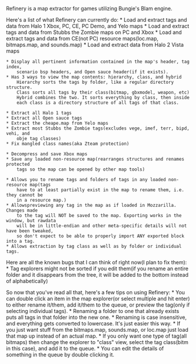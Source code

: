 Refinery is a map extractor for games utilizing Bungie's Blam engine.

Here's a list of what Refinery can currently do:
    * Load and extract tags and data from Halo 1 Xbox, PC, CE, PC Demo, and Yelo maps
    * Load and extract tags and data from Stubbs the Zombie maps on PC and Xbox
    * Load and extract tags and data from CE(not PC) resource maps(loc.map, bitmaps.map, 
        and sounds.map)
    * Load and extract data from Halo 2 Vista maps

    * Display all pertinent information contained in the map's header, tag index, 
        scenario bsp headers, and Open sauce header(if it exists).
    * Has 3 ways to view the map contents: hierarchy, class, and hybrid
        Hierarchy sorts the tags by folder, like a regular directory structure.
        Class sorts all tags by their class(bitmap, gbxmodel, weapon, etc)
        Hybrid combines the two. It sorts everything by class, then inside
        each class is a directory structure of all tags of that class.

    * Extract all Halo 1 tags
    * Extract all Open sauce tags
    * Extract the cheape.map from Yelo maps
    * Extract most Stubbs the Zombie tags(excludes vege, imef, terr, bipd, vehi, and
        obje tag classes)
    * Fix mangled class names(aka Zteam protection)

    * Decompress and save Xbox maps
    * Save any loaded non-resource map(rearranges structures and renames protected
        tags so the map can be opened by other map tools)

    * Allows you to rename tags and folders of tags in any loaded non-resource map(tags
        have to at least partially exist in the map to rename them, i.e. they cannot be
        in a resource map.)
    * Allowspreviewing any tag in the map as if loaded in Mozzarilla. Changes made
        to the tag will NOT be saved to the map. Exporting works in the window, but rawdata
        will be in little-endian and other meta-specific details will not have been tweaked,
        so don't expect to be able to properly import ANY exported block into a tag.
    * Allows extraction by tag class as well as by folder or individual tags.


Here are all the known bugs that I can think of right now(I plan to fix them):
    * Tag explorers might not be sorted if you edit them(if you rename an entire folder
        and it disappears from the tree, it will be added to the bottom instead of alphabetically)


So now that you've read all that, here's a few tips on using Refinery:
    * You can double click an item in the map explorer(or select multiple and hit enter) to
        either rename it/them, add it/them to the queue, or preview the tag(only if selecting
        individual tags).
    * Renaming a folder to one that already exists puts all tags in that folder into the new one.
    * Renaming is case insensitive, and everything gets converted to lowercase. It's just
        easier this way.
    * If you just want stuff from the bitmaps.map, sounds.map, or loc.map just load that map
        up instead of an actual map.
    * If you only want one type of tag(all bitmaps) then change the explorer to "class" view,
        select the tag class(bitm in this case), and add it to the queue.
    * You can edit the details of something in the queue by double clicking it.